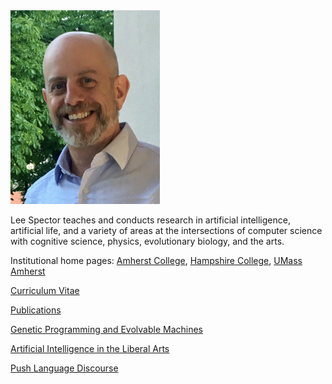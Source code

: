 

<img src="lee-head-20190730.jpg" width="239" height="310" />

Lee Spector teaches and conducts research in artificial intelligence, artificial life, and a variety of areas at the intersections of computer science with cognitive science, physics, evolutionary biology, and the arts. 

Institutional home pages: [Amherst College](https://www.amherst.edu/people/facstaff/lspector), [Hampshire College](http://faculty.hampshire.edu/lspector/), [UMass Amherst](https://www.cics.umass.edu/faculty/directory/spector_lee)

[Curriculum Vitae](spector-cv-20210726.pdf)

[Publications](publications.md)

[Genetic Programming and Evolvable Machines](https://www.springer.com/journal/10710)

[Artificial Intelligence in the Liberal Arts](https://liberal-arts.ai)

[Push Language Discourse](https://discourse.pushlanguage.org/)
